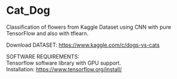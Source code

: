 # Cat_Dog
Classification of flowers from Kaggle Dataset using CNN with pure TensorFlow and also with tflearn.
                                                                                              
Download DATASET: https://www.kaggle.com/c/dogs-vs-cats                                                               

SOFTWARE REQUIREMENTS:                                                                                              
Tensorflow software library with GPU support.                                                                             
Installation: https://www.tensorflow.org/install/                                                                       
